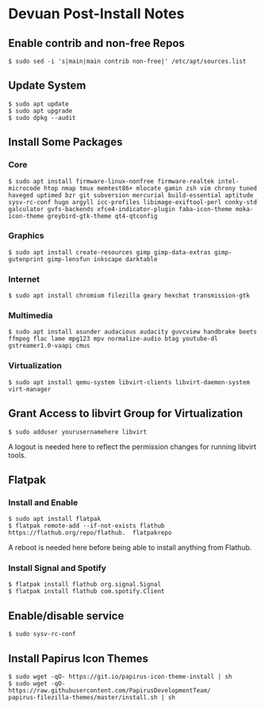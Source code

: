 # Devuan Post-Install Notes

## Enable contrib and non-free Repos

```console
$ sudo sed -i 's|main|main contrib non-free|' /etc/apt/sources.list
```

## Update System

```console
$ sudo apt update
$ sudo apt upgrade
$ sudo dpkg --audit
```

## Install Some Packages

### Core

```console
$ sudo apt install firmware-linux-nonfree firmware-realtek intel-microcode htop nmap tmux memtest86+ mlocate gamin zsh vim chrony tuned haveged uptimed bzr git subversion mercurial build-essential aptitude sysv-rc-conf hugo argyll icc-profiles libimage-exiftool-perl conky-std galculator gvfs-backends xfce4-indicator-plugin faba-icon-theme moka-icon-theme greybird-gtk-theme qt4-qtconfig
```

### Graphics

```console
$ sudo apt install create-resources gimp gimp-data-extras gimp-gutenprint gimp-lensfun inkscape darktable
```

### Internet

```console
$ sudo apt install chromium filezilla geary hexchat transmission-gtk
```

### Multimedia

```console
$ sudo apt install asunder audacious audacity guvcview handbrake beets ffmpeg flac lame mpg123 mpv normalize-audio btag youtube-dl gstreamer1.0-vaapi cmus
```

### Virtualization

```console
$ sudo apt install qemu-system libvirt-clients libvirt-daemon-system virt-manager
```

## Grant Access to libvirt Group for Virtualization

```console
$ sudo adduser yourusernamehere libvirt
```

A logout is needed here to reflect the permission changes for running libvirt
tools.

## Flatpak

### Install and Enable

```console
$ sudo apt install flatpak
$ flatpak remote-add --if-not-exists flathub https://flathub.org/repo/flathub.  flatpakrepo
```

A reboot is needed here before being able to install anything from Flathub.

### Install Signal and Spotify

```console
$ flatpak install flathub org.signal.Signal
$ flatpak install flathub com.spotify.Client
```

## Enable/disable service

```console
$ sudo sysv-rc-conf
```

## Install Papirus Icon Themes

```console
$ sudo wget -qO- https://git.io/papirus-icon-theme-install | sh
$ sudo wget -qO- https://raw.githubusercontent.com/PapirusDevelopmentTeam/      papirus-filezilla-themes/master/install.sh | sh
```
